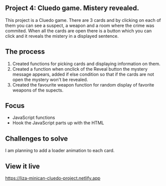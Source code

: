 ## Project 4: Cluedo game. Mistery revealed. 

This project is a Cluedo game. There are 3 cards and by clicking on each of them you can see a suspect, a weapon and a room where the crime was commited.
When all the cards are open there is a button which you can click and it reveals the mistery in a displayed sentence.

## The process

1. Created functions for picking cards and displaying information on them.
2. Created a function when onclick of the Reveal button the mystery message appears, added if else condition so that if the cards are not open the mystery won't be revealed.
3. Created the favourite weapon function for random display of favorite weapons of the supects.

## Focus
* JavaScript functions
* Hook the JavaScript parts up with the HTML 
 
## Challenges to solve

 I am planning to add a loader animation to each card.
 
 ## View it live

https://liza-minican-cluedo-project.netlify.app 


